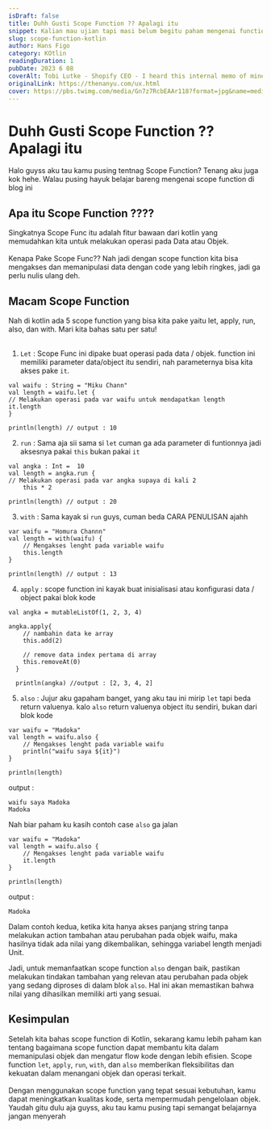 ```yaml
---
isDraft: false
title: Duhh Gusti Scope Function ?? Apalagi itu 
snippet: Kalian mau ujian tapi masi belum begitu paham mengenai function ? Tenang Senpai akan bantu permasalahan kaian di blog kali ini. jadi simak sampai akhir yaa
slug: scope-function-kotlin
author: Hans Figo
category: KOtlin
readingDuration: 1
pubDate: 2023 6 08
coverAlt: Tobi Lutke - Shopify CEO - I heard this internal memo of mine is being leaked right now, so here it is
originalLink: https://thenanyu.com/ux.html
cover: https://pbs.twimg.com/media/Gn7z7RcbEAAr118?format=jpg&name=medium
---
```


# Duhh Gusti Scope Function ?? Apalagi itu
Halo guyss aku tau kamu pusing tentnag Scope Function? Tenang aku juga kok hehe. Walau pusing hayuk belajar bareng mengenai scope function di blog ini

## Apa itu Scope Function ????
Singkatnya Scope Func itu adalah fitur bawaan dari kotlin yang memudahkan kita untuk melakukan operasi pada Data atau Objek. 
<br><br>
Kenapa Pake Scope Func?? Nah jadi dengan scope function kita bisa mengakses dan memanipulasi data dengan code yang lebih ringkes, jadi ga perlu nulis ulang deh.

## Macam Scope Function
Nah di kotlin ada 5 scope function yang bisa kita pake yaitu let, apply, run, also, dan with. Mari kita bahas satu per satu!
<br><br>
<!-- Code snippet 1 -->
1. `Let` : Scope Func ini dipake buat operasi pada data / objek. function ini memiliki parameter data/object itu sendiri, nah parameternya bisa kita akses pake `it`.
```
val waifu : String = "Miku Chann"
val length = waifu.let {
// Melakukan operasi pada var waifu untuk mendapatkan length
it.length
}

println(length) // output : 10
```

<!-- List item 2 -->
2. `run` : Sama aja sii sama si `let` cuman ga ada parameter di funtionnya jadi aksesnya pakai `this` bukan pakai `it`
```
val angka : Int =  10
val length = angka.run {
// Melakukan operasi pada var angka supaya di kali 2
    this * 2

println(length) // output : 20
```
<!-- List item 3 -->
3. `with` : Sama kayak si `run` guys, cuman beda CARA PENULISAN ajahh
```
var waifu = "Homura Channn"
val length = with(waifu) {
    // Mengakses lenght pada variable waifu
    this.length
}

println(length) // output : 13
```
<!-- List item 4 -->
4. `apply` : scope function ini kayak buat inisialisasi atau konfigurasi data / object pakai blok kode
   
```
val angka = mutableListOf(1, 2, 3, 4)

angka.apply{
    // nambahin data ke array
    this.add(2)
    
    // remove data index pertama di array
    this.removeAt(0)
  }
  
  println(angka) //output : [2, 3, 4, 2]

```


  <!-- List item 4 -->

5. `also` : Jujur aku gapaham banget, yang aku tau ini mirip `let` tapi beda return valuenya. kalo `also` return valuenya object itu sendiri, bukan dari blok kode

```
var waifu = "Madoka"
val length = waifu.also {
    // Mengakses lenght pada variable waifu
    println("waifu saya ${it}")
}

println(length)
```

output : 

```
waifu saya Madoka
Madoka
```

Nah biar paham ku kasih contoh case `also` ga jalan 

```
var waifu = "Madoka"
val length = waifu.also {
    // Mengakses lenght pada variable waifu
    it.length
}

println(length)
```
output : 

```
Madoka
```

Dalam contoh kedua, ketika kita hanya akses panjang string tanpa melakukan action tambahan atau perubahan pada objek waifu, maka hasilnya tidak ada nilai yang dikembalikan, sehingga variabel length menjadi Unit.

Jadi, untuk memanfaatkan scope function `also` dengan baik, pastikan melakukan tindakan tambahan yang relevan atau perubahan pada objek yang sedang diproses di dalam blok `also`. Hal ini akan memastikan bahwa nilai yang dihasilkan memiliki arti yang sesuai.


## Kesimpulan 

Setelah kita bahas scope function di Kotlin, sekarang kamu lebih paham kan tentang bagaimana scope function dapat membantu kita dalam memanipulasi objek dan mengatur flow kode dengan lebih efisien. Scope function `let`, `apply`, `run`, `with`, dan `also` memberikan fleksibilitas dan kekuatan dalam menangani objek dan operasi terkait. 
<br><br>
Dengan menggunakan scope function yang tepat sesuai kebutuhan, kamu dapat meningkatkan kualitas kode, serta mempermudah pengelolaan objek. Yaudah gitu dulu aja guyss, aku tau kamu pusing tapi semangat belajarnya jangan menyerah


